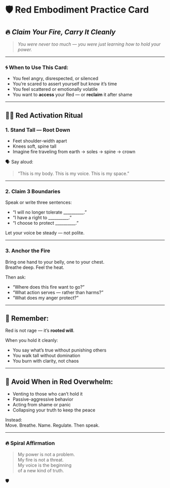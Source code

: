 # 🛡️ Red Embodiment Practice Card  
## 🔥 *Claim Your Fire, Carry It Cleanly*

> _You were never too much — you were just learning how to hold your power._

---

### 🌀 When to Use This Card:
- You feel angry, disrespected, or silenced  
- You’re scared to assert yourself but know it’s time  
- You feel scattered or emotionally volatile  
- You want to **access** your Red — or **reclaim** it after shame

---

## 🧍‍♂️ Red Activation Ritual

### 1. **Stand Tall — Root Down**

- Feet shoulder-width apart  
- Knees soft, spine tall  
- Imagine fire traveling from earth → soles → spine → crown

🗣️ Say aloud:  
> “This is my body. This is my voice. This is my space.”

---

### 2. **Claim 3 Boundaries**

Speak or write three sentences:
- “I will no longer tolerate __________.”  
- “I have a right to __________.”  
- “I choose to protect __________.”

Let your voice be steady — not polite.

---

### 3. **Anchor the Fire**

Bring one hand to your belly, one to your chest.  
Breathe deep. Feel the heat.

Then ask:
- “Where does this fire want to go?”  
- “What action serves — rather than harms?”  
- “What does my anger protect?”

---

## 🧠 Remember:
Red is not rage — it’s **rooted will**.

When you hold it cleanly:
- You say what’s true without punishing others  
- You walk tall without domination  
- You burn with clarity, not chaos

---

## 🚫 Avoid When in Red Overwhelm:
- Venting to those who can’t hold it  
- Passive-aggressive behavior  
- Acting from shame or panic  
- Collapsing your truth to keep the peace

Instead:  
Move. Breathe. Name. Regulate. Then speak.

---

### 🔥 Spiral Affirmation

> My power is not a problem.  
> My fire is not a threat.  
> My voice is the beginning  
> of a new kind of truth.

🛡️

